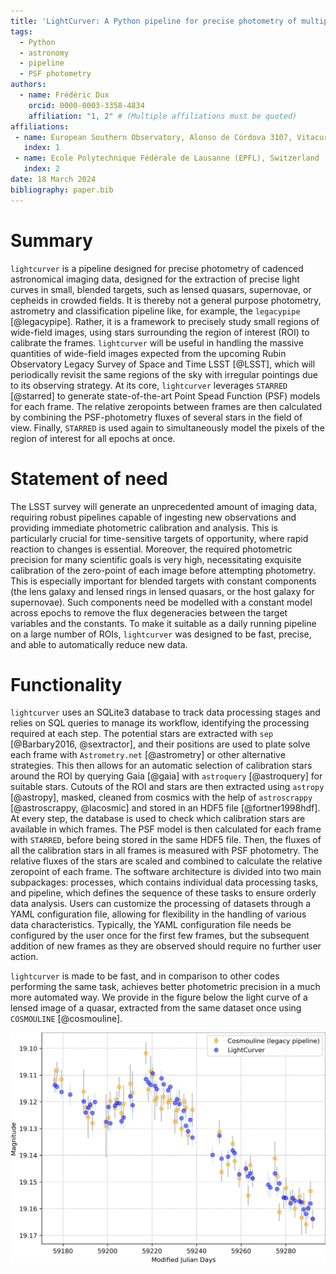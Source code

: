 ```yaml
---
title: 'LightCurver: A Python pipeline for precise photometry of multiple-epoch wide-field images'
tags:
  - Python
  - astronomy
  - pipeline
  - PSF photometry
authors:
  - name: Frédéric Dux
    orcid: 0000-0003-3358-4834
    affiliation: "1, 2" # (Multiple affiliations must be quoted)
affiliations:
 - name: European Southern Observatory, Alonso de Córdova 3107, Vitacura, Santiago, Chile
   index: 1
 - name: Ecole Polytechnique Fédérale de Lausanne (EPFL), Switzerland
   index: 2
date: 18 March 2024
bibliography: paper.bib
---
```


# Summary

`lightcurver` is a pipeline designed for precise photometry of cadenced astronomical imaging data,
designed for the extraction of precise light curves in small, blended targets, such as lensed quasars, supernovae, or cepheids in crowded fields.
It is thereby not a general purpose photometry, astrometry and classification pipeline like, for example, the `legacypipe` [@legacypipe].
Rather, it is a framework to precisely study small regions of wide-field images, using stars surrounding the region of interest (ROI) to calibrate the frames.
`lightcurver` will be useful in handling the massive quantities of wide-field images expected from the upcoming Rubin Observatory Legacy Survey of Space and Time LSST [@LSST], 
which will periodically revisit the same regions of the sky with irregular pointings due to its observing strategy.
At its core, `lightcurver` leverages `STARRED` [@starred] to generate state-of-the-art Point Spead Function (PSF) models for each frame.
The relative zeropoints between frames are then calculated by combining the PSF-photometry fluxes of several stars in the field of view.
Finally, `STARRED` is used again to simultaneously model the pixels of the region of interest for all epochs at once.

# Statement of need

The LSST survey will generate an unprecedented amount of imaging data, 
requiring robust pipelines capable of ingesting new observations and providing immediate photometric calibration and analysis. 
This is particularly crucial for time-sensitive targets of opportunity, where rapid reaction to changes is essential. 
Moreover, the required photometric precision for many scientific goals is very high, 
necessitating exquisite calibration of the zero-point of each image before attempting photometry. 
This is especially important for blended targets with constant components (the lens galaxy and lensed rings in lensed quasars,
or the host galaxy for supernovae). Such components need be modelled with a constant model across epochs to remove 
the flux degeneracies between the target variables and the constants.
To make it suitable as a daily running pipeline on a large number of ROIs, `lightcurver` was designed to be fast, precise, and able to automatically reduce new data.

# Functionality

`lightcurver` uses an SQLite3 database to track data processing stages and relies on SQL queries to manage its workflow, 
identifying the processing required at each step. 
The potential stars are extracted with `sep` [@Barbary2016, @sextractor], and their positions are used to plate solve 
each frame with `Astrometry.net` [@astrometry] or other alternative strategies.
This then allows for an automatic selection of calibration stars around the ROI by querying Gaia [@gaia] with `astroquery` [@astroquery] for suitable stars.
Cutouts of the ROI and stars are then extracted using `astropy` [@astropy], masked, cleaned from cosmics with the help of `astroscrappy` [@astroscrappy, @lacosmic] and stored in an HDF5 file [@fortner1998hdf].
At every step, the database is used to check which calibration stars are available in which frames.
The PSF model is then calculated for each frame with `STARRED`, before being stored in the same HDF5 file.
Then, the fluxes of all the calibration stars in all frames is measured with PSF photometry. 
The relative fluxes of the stars are scaled and combined to calculate the relative zeropoint of each frame.
The software architecture is divided into two main subpackages: processes, which contains individual data processing tasks, 
and pipeline, which defines the sequence of these tasks to ensure orderly data analysis. 
Users can customize the processing of datasets through a YAML configuration file, allowing for flexibility in the handling of various data characteristics. 
Typically, the YAML configuration file needs be configured by the user once for the first few frames, 
but the subsequent addition of new frames as they are observed should require no further user action.

`lightcurver` is made to be fast, and in comparison to other codes performing the same task, achieves better photometric precision in a much more automated way.
We provide in the figure below the light curve of a lensed image of a quasar, extracted from the same dataset once using `COSMOULINE` [@cosmouline].


![Light curve of a lensed image of a quasar (J0659+1629), extracted once with the existing code base (COSMOULINE), requiring a week of investigor's time, and another time with `LightCurver`, requiring about two hours of investigator's time.](plot/comparison_with_legacy_pipeline.jpg)
